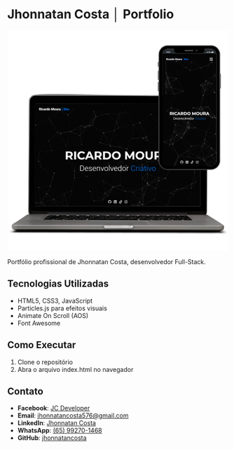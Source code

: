 # Jhonnatan Costa │ Portfolio

![imagem do projeto](assets/image/rm-dev-portfolio2.0.png)

Portfólio profissional de Jhonnatan Costa, desenvolvedor Full-Stack.

## Tecnologias Utilizadas
- HTML5, CSS3, JavaScript
- Particles.js para efeitos visuais
- Animate On Scroll (AOS)
- Font Awesome

## Como Executar
1. Clone o repositório
2. Abra o arquivo index.html no navegador

## Contato
- **Facebook**: [JC Developer](https://www.facebook.com/share/16eK65fa71/)
- **Email**: [jhonnatancosta576@gmail.com](mailto:jhonnatancosta576@gmail.com)
- **LinkedIn**: [Jhonnatan Costa](https://www.linkedin.com/in/jhonnatan-costa-programador)
- **WhatsApp**: [(65) 99270-1468](https://wa.me/5565992701468)
- **GitHub**: [jhonnatancosta](https://github.com/jhonnatancosta)
